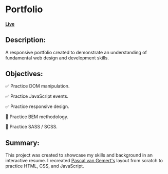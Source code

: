 # Portfolio

#### [Live](https://www.gagemriley.com/)

## Description:
A responsive portfolio created to demonstrate an understanding of fundamental web design and development skills.

## Objectives:
:white_check_mark: Practice DOM manipulation.

:white_check_mark: Practice JavaScript events.

:white_check_mark: Practice responsive design.

:black_square_button: Practice BEM methodology.

:black_square_button: Practice SASS / SCSS.

## Summary:
This project was created to showcase my skills and background in an interactive resume. I recreated [Pascal van Gemert's](http://www.pascalvangemert.nl/) layout from scratch to practice HTML, CSS, and JavaScript.
